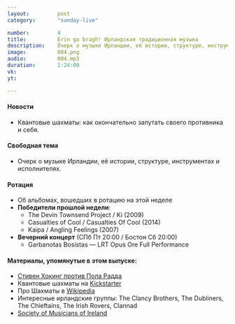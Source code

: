 ```yaml
---
layout:         post
category:       "sunday-live"

number:         4
title:          Erin go bragh! Ирландская традиционная музыка
description:    Очерк о музыке Ирландии, её истории, структуре, инструментах и исполнителях.
image:          004.png
audio:          004.mp3
duration:       1:24:00
vk:             
yt:              

---
```


#### Новости
- Квантовые шахматы: как окончательно запутать своего противника и себя.

#### Свободная тема
- Очерк о музыке Ирландии, её истории, структуре, инструментах и исполнителях.

#### Ротация
- Об альбомах, вошедших в ротацию на этой неделе
- **Победители прошлой недели**:
    - The Devin Townsend Project / Ki (2009)
    - Casualties of Cool / Casualties Of Cool (2014)
    - Kaipa / Angling Feelings (2007)
- **Вечерний концерт** (СПб Пт 20:00 / Бостон Сб 20:00)
    - Garbanotas Bosistas — LRT Opus Ore Full Performance

#### Материалы, упомянутые в этом выпуске:
- [Стивен Хокинг против Пола Радда](https://www.youtube.com/watch?v=Hi0BzqV_b44)
- Квантовые шахматы на [Kickstarter](https://www.kickstarter.com/projects/507726696/quantum-chess/description)
- Про Шахматы в [Wikipedia](https://ru.wikipedia.org/wiki/%D0%A8%D0%B0%D1%85%D0%BC%D0%B0%D1%82%D1%8B)
- Интересные ирландские группы: The Clancy Brothers, The Dubliners, The Chieftains, The Irish Rovers, Clannad
- [Society of Musicians of Ireland](https://comhaltas.ie/)
